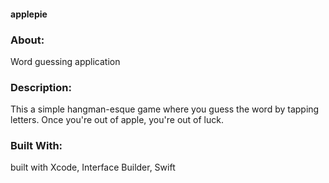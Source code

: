 
#### applepie

### About:
Word guessing application

### Description:
This a simple hangman-esque game where you guess the word by tapping letters. Once you're out of apple, you're out of luck.

### Built With:
built with Xcode, Interface Builder, Swift
